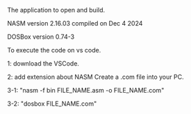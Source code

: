 The application to open and build.

NASM version 2.16.03 compiled on Dec  4 2024

DOSBox version 0.74-3

To execute the code on vs code.

1: download the VSCode.

2: add extension about NASM
Create a .com file into your PC. 

3-1:  "nasm -f bin FILE_NAME.asm -o FILE_NAME.com"

3-2:  "dosbox FILE_NAME.com"
